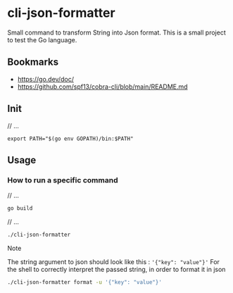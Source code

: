 # cli-json-formatter

Small command to transform String into Json format.
This is a small project to test the Go language.

## Bookmarks

- https://go.dev/doc/
- https://github.com/spf13/cobra-cli/blob/main/README.md

## Init

// ...

```shell
export PATH="$(go env GOPATH)/bin:$PATH"
```

## Usage
### How to run a specific command

// ...

```sh
go build
```

// ...

```sh
./cli-json-formatter
```

> [!NOTE]
> The string argument to json should look like this : `'{"key": "value"}'`
> For the shell to correctly interpret the passed string, in order to format it in json

```sh
./cli-json-formatter format -u '{"key": "value"}'
```
